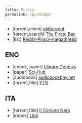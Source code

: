 ```yaml
---
title: Piracy
permalink: /piratage/
---
```


+ [torrent,client] [qbittorrent](https://www.qbittorrent.org/)
+ [torrent,search] [The Pirate Bay](https://thepiratebay.org/)
+ [list] [Reddit-Piracy-megathread](https://www.reddit.com/r/Piracy/wiki/megathread)


## ENG
+ [ebook, paper] [Library Genesis](http://gen.lib.rus.ec/)
+ [paper] [Sci-Hub](https://sci-hub.se/)
+ [audiobook] [audiobookbay.net](http://audiobookbay.net/)
+ [torrent,film] [YTS](https://yts.mx/)


## ITA
+ [torrent,film] [Il Corsaro Nero](https://ilcorsaronero.link/)
+ [ebook] [Libri](https://libri.tel/)
